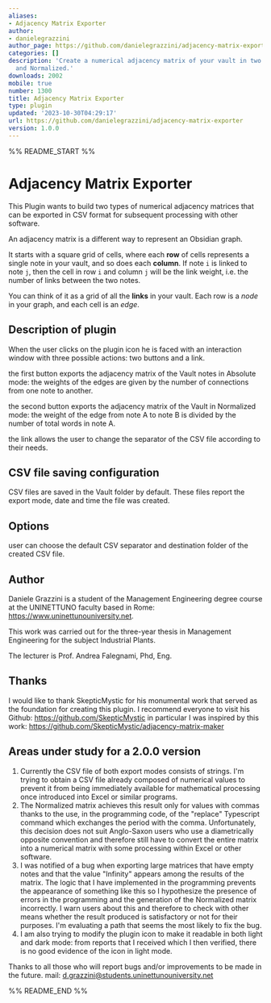 ```yaml
---
aliases:
- Adjacency Matrix Exporter
author:
- danielegrazzini
author_page: https://github.com/danielegrazzini/adjacency-matrix-exporter
categories: []
description: 'Create a numerical adjacency matrix of your vault in two ways: Absolute
  and Normalized.'
downloads: 2002
mobile: true
number: 1300
title: Adjacency Matrix Exporter
type: plugin
updated: '2023-10-30T04:29:17'
url: https://github.com/danielegrazzini/adjacency-matrix-exporter
version: 1.0.0
---
```


%% README_START %%

# Adjacency Matrix Exporter

This Plugin wants to build two types of numerical adjacency matrices that can be exported in CSV format for subsequent processing with other software.

An adjacency matrix is a different way to represent an Obsidian graph.

It starts with a square grid of cells, where each **row** of cells represents a single note in your vault, and so does each **column**.
If note `i` is linked to note `j`, then the cell in row `i` and column `j` will be the link weight, i.e. the number of links between the two notes.

You can think of it as a grid of all the **links** in your vault.
Each row is a _node_ in your graph, and each cell is an _edge_.


## Description of plugin

When the user clicks on the plugin icon he is faced with an interaction window with three possible actions: two buttons and a link.

the first button exports the adjacency matrix of the Vault notes in Absolute mode: the weights of the edges are given by the number of connections from one note to another.

the second button exports the adjacency matrix of the Vault in Normalized mode: the weight of the edge from note A to note B is divided by the number of total words in note A.

the link allows the user to change the separator of the CSV file according to their needs.


## CSV file saving configuration

CSV files are saved in the Vault folder by default. These files report the export mode, date and time the file was created.


## Options

user can choose the default CSV separator and destination folder of the created CSV file.


## Author

Daniele Grazzini is a student of the Management Engineering degree course at the UNINETTUNO faculty based in Rome: https://www.uninettunouniversity.net.

This work was carried out for the three-year thesis in Management Engineering for the subject Industrial Plants.

The lecturer is Prof. Andrea Falegnami, Phd, Eng.


## Thanks

I would like to thank SkepticMystic for his monumental work that served as the foundation for creating this plugin. I recommend everyone to visit his Github: https://github.com/SkepticMystic in particular I was inspired by this work: https://github.com/SkepticMystic/adjacency-matrix-maker

## Areas under study for a 2.0.0 version

1) Currently the CSV file of both export modes consists of strings. I'm trying to obtain a CSV file already composed of numerical values ​​to prevent it from being immediately available for mathematical processing once introduced into Excel or similar programs.
2) The Normalized matrix achieves this result only for values ​​with commas thanks to the use, in the programming code, of the "replace" Typescript command which exchanges the period with the comma. Unfortunately, this decision does not suit Anglo-Saxon users who use a diametrically opposite convention and therefore still have to convert the entire matrix into a numerical matrix with some processing within Excel or other software.
3) I was notified of a bug when exporting large matrices that have empty notes and that the value "Infinity" appears among the results of the matrix. The logic that I have implemented in the programming prevents the appearance of something like this so I hypothesize the presence of errors in the programming and the generation of the Normalized matrix incorrectly. I warn users about this and therefore to check with other means whether the result produced is satisfactory or not for their purposes. I'm evaluating a path that seems the most likely to fix the bug.
4) I am also trying to modify the plugin icon to make it readable in both light and dark mode: from reports that I received which I then verified, there is no good evidence of the icon in light mode.

Thanks to all those who will report bugs and/or improvements to be made in the future.
mail: d.grazzini@students.uninettunouniversity.net


%% README_END %%
